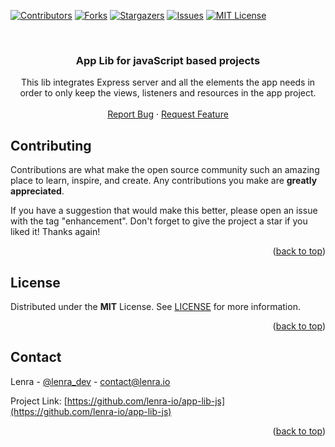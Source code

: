 <div id="top"></div>
<!--
*** This README was created with https://github.com/othneildrew/Best-README-Template
-->



<!-- PROJECT SHIELDS -->
[![Contributors][contributors-shield]][contributors-url]
[![Forks][forks-shield]][forks-url]
[![Stargazers][stars-shield]][stars-url]
[![Issues][issues-shield]][issues-url]
[![MIT License][license-shield]][license-url]



<!-- PROJECT LOGO -->
<br />
<div align="center">

<h3 align="center">App Lib for javaScript based projects</h3>

  <p align="center">
    This lib integrates Express server and all the elements the app needs in order to only keep the views, listeners and resources in the app project.
    <br />
    <br />
    <a href="https://github.com/lenra-io/app-lib-js/issues">Report Bug</a>
    ·
    <a href="https://github.com/lenra-io/app-lib-js/issues">Request Feature</a>
  </p>
</div>



<!-- CONTRIBUTING -->
## Contributing

Contributions are what make the open source community such an amazing place to learn, inspire, and create. Any contributions you make are **greatly appreciated**.

If you have a suggestion that would make this better, please open an issue with the tag "enhancement".
Don't forget to give the project a star if you liked it! Thanks again!

<p align="right">(<a href="#top">back to top</a>)</p>



<!-- LICENSE -->
## License

Distributed under the **MIT** License. See [LICENSE](./LICENSE) for more information.

<p align="right">(<a href="#top">back to top</a>)</p>



<!-- CONTACT -->
## Contact

Lenra - [@lenra_dev](https://twitter.com/lenra_dev) - contact@lenra.io

Project Link: [https://github.com/lenra-io/app-lib-js](https://github.com/lenra-io/app-lib-js)

<p align="right">(<a href="#top">back to top</a>)</p>


<!-- MARKDOWN LINKS & IMAGES -->
<!-- https://www.markdownguide.org/basic-syntax/#reference-style-links -->
[contributors-shield]: https://img.shields.io/github/contributors/lenra-io/app-lib-js.svg?style=for-the-badge
[contributors-url]: https://github.com/lenra-io/app-lib-js/graphs/contributors
[forks-shield]: https://img.shields.io/github/forks/lenra-io/app-lib-js.svg?style=for-the-badge
[forks-url]: https://github.com/lenra-io/app-lib-js/network/members
[stars-shield]: https://img.shields.io/github/stars/lenra-io/app-lib-js.svg?style=for-the-badge
[stars-url]: https://github.com/lenra-io/app-lib-js/stargazers
[issues-shield]: https://img.shields.io/github/issues/lenra-io/app-lib-js.svg?style=for-the-badge
[issues-url]: https://github.com/lenra-io/app-lib-js/issues
[license-shield]: https://img.shields.io/github/license/lenra-io/app-lib-js.svg?style=for-the-badge
[license-url]: https://github.com/lenra-io/app-lib-js/blob/master/LICENSE
